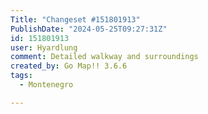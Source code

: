 ```yaml
---
Title: "Changeset #151801913"
PublishDate: "2024-05-25T09:27:31Z"
id: 151801913
user: Hyardlung
comment: Detailed walkway and surroundings
created_by: Go Map!! 3.6.6
tags:
  - Montenegro

---
```

